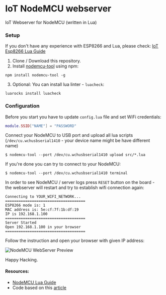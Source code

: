 # IoT NodeMCU webserver

IoT Webserver for NodeMCU (written in Lua)

### Setup

If you don't have any experience with ESP8266 and Lua, please check: [IoT Esp8266 Lua Guide](https://github.com/WATTx/iot-esp8266-lua-guide)

1. Clone / Download this repository.
2. Install [nodemcu-tool](https://www.npmjs.com/package/nodemcu-tool) using npm:

  ```
  npm install nodemcu-tool -g
  ```

3. Optional: You can install lua linter - `luacheck`:

  ```
  luarocks install luacheck
  ```

### Configuration

Before you start you have to update `config.lua` file and set WiFi credentials:

```lua
module.SSID["NAME"] = "PASSWORD"
```

Connect your NodeMCU to USB port and upload all lua scripts (`/dev/cu.wchusbserial1410` - your device name might be have different name)

```
$ nodemcu-tool --port /dev/cu.wchusbserial1410 upload src/*.lua
```

If you're done you can try to connect to your NodeMCU:

```
$ nodemcu-tool --port /dev/cu.wchusbserial1410 terminal
```

In order to see NodeMCU / server logs press `RESET` button on the board - the webserver will restart and try to establish wifi connection again:

```
Connecting to YOUR_WIFI_NETWORK...
====================================
ESP8266 mode is: 1
MAC address is: 5e:cf:7f:1b:df:19
IP is 192.168.1.100
====================================
Server Started
Open 192.168.1.100 in your browser
====================================
```

Follow the instruction and open your browser with given IP address:

![NodeMCU WebServer Preview](https://raw.github.com/paranoida/nodemcu-lua-server/master/preview.png)

Happy Hacking.

#### Resources:

- [NodeMCU Lua Guide](https://github.com/WATTx/iot-esp8266-lua-guide)
- Code based on this [article](http://www.foobarflies.io/a-simple-connected-object-with-nodemcu-and-mqtt/)
